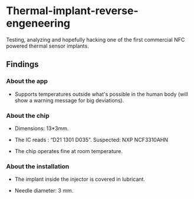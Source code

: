 # Thermal-implant-reverse-engeneering
Testing, analyzing and hopefully hacking one of the first commercial NFC powered thermal sensor implants. 

## Findings

### About the app

- Supports temperatures outside what's possible in the human body (will show a warning message for big deviations).

### About the chip

- Dimensions: 13*3mm.

- The IC reads : “D21 1301 D035”.
    Suspected: NXP NCF3310AHN

- The chip operates fine at room temperature.

### About the installation

- The implant inside the injector is covered in lubricant.

- Needle diameter: 3 mm.
